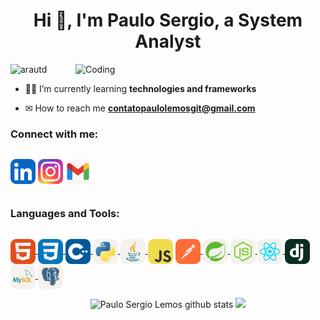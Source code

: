 <h1 align="center">Hi 👋, I'm Paulo Sergio, a System Analyst </h1>
<img align="right" alt="Coding" width="400" src="https://media.giphy.com/media/12sIOcNCNrQlEc/giphy.gif">
<p align="left"> <img src="https://komarev.com/ghpvc/?username=arautd&label=Profile%20views&color=0e75b6&style=flat" alt="arautd" style="display: inline-block; outline: none; border: none;"> </p>

- 🧙‍♂️ I’m currently learning **technologies and frameworks**

- ✉ How to reach me **contatopaulolemosgit@gmail.com**

<h3 align="left">Connect with me:</h3>
<p align="left" style="display: inline-block; outline: none; border: none;">
<a href="https://linkedin.com/in/paulo-sergio-lemos-arautd/" target="blank"><img align="center" src="https://github.com/tandpfun/skill-icons/blob/main/icons/LinkedIn.svg" alt="linkedin" height="40" width="40" /></a>
<a href="https://instagram.com/lemos_paulserg" target="blank"><img align="center" src="https://github.com/tandpfun/skill-icons/blob/main/icons/Instagram.svg" alt="instagram" height="40" width="40" /></a>
<a href="mailto:contatopaulolemosgit@gmail.com" target="blank"><img align="center" src="https://github.com/tandpfun/skill-icons/blob/main/icons/Gmail-Light.svg" height="40" width="40" /></a>
</p>

<h3 align="left">Languages and Tools:</h3>

<p align="left" style="display: inline-block; outline: none; border: none;">
<a href="https://www.w3schools.com/html/default.asp" target="_blank"> <img align="center" src="https://github.com/tandpfun/skill-icons/blob/main/icons/HTML.svg" width="40" height="40"/> </a>
<a href="https://www.w3schools.com/css" target="_blank"> <img align="center" src="https://github.com/tandpfun/skill-icons/blob/main/icons/CSS.svg" width="40" height="40"/> </a>
<a href="https://www.w3schools.com/cpp" target="_blank"> <img align="center" src="https://github.com/tandpfun/skill-icons/blob/main/icons/CPP.svg" width="40" height="40" /> </a>
<a href="https://www.w3schools.com/cpp"> <img align="center" src="https://github.com/tandpfun/skill-icons/blob/main/icons/Python-Light.svg" width="40" height="40" /> </a>
<a href="https://www.java.com/pt-BR" target="_blank"> <img align="center" src="https://github.com/tandpfun/skill-icons/blob/main/icons/Java-Light.svg" width="40" height="40" /> </a>
<a href="https://developer.mozilla.org/en-US/docs/Web/JavaScript" target="_blank"> <img align="center" src="https://github.com/tandpfun/skill-icons/blob/main/icons/JavaScript.svg" width="40" height="40" /></a>
<a href="https://postman.com" target="_blank"> <img align="center" src="https://github.com/tandpfun/skill-icons/blob/main/icons/Postman.svg" alt="python" width="40" height="40" /> </a>
<a href="https://spring.io/" target="_blank"> <img align="center" src="https://github.com/tandpfun/skill-icons/blob/main/icons/Spring-Light.svg" alt="spring" width="40" height="40" /> </a><!-- Frameworks -->
<a href="https://nodejs.org" target="_blank"> <img align="center" src="https://github.com/tandpfun/skill-icons/blob/main/icons/NodeJS-Light.svg" alt="nodejs" width="40" height="40" /> </a>
<a href="https://nodejs.org"> <img align="center" src="https://github.com/tandpfun/skill-icons/blob/main/icons/React-Light.svg" alt="javascript" width="40" height="40" /> </a>
<a href="https://www.djangoproject.com/" target="_blank"> <img align="center" src="https://github.com/tandpfun/skill-icons/blob/main/icons/Django.svg" alt="django" width="40" height="40" /> </a>
<a href="https://www.mysql.com/" target="_blank"> <img align="center" src="https://github.com/tandpfun/skill-icons/blob/main/icons/MySQL-Light.svg" alt="mysql" width="40" height="40" /> </a><!-- DataBase -->
<a href="https://www.postgresql.org" target="_blank"> <img align="center" src="https://github.com/tandpfun/skill-icons/blob/main/icons/PostgreSQL-Light.svg" alt="postgresql" width="40" height="40"/> </a>
</p>
<div align="center">  
  <img src="https://github-readme-stats.vercel.app/api?username=ArautD&show_icons=true&count_private=true&hide_border=true&title_color=fb8c00&icon_color=7F3F35&text_color=c9d1d9&bg_color=0d1117" alt="Paulo Sergio Lemos github stats" /> 
  <img src="https://github-readme-stats.vercel.app/api/top-langs/?username=ArautD&layout=compact&hide_border=true&title_color=fb8c00&text_color=D77036&bg_color=0d1117" />
</div>
